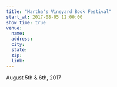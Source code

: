 ```yaml
---
title: "Martha's Vineyard Book Festival"
start_at: 2017-08-05 12:00:00
show_time: true
venue:
  name:
  address:
  city:
  state:
  zip:
  link:
---
```



August 5th & 6th, 2017